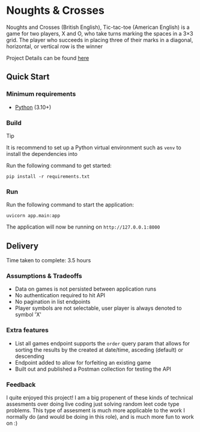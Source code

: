 # Noughts & Crosses

Noughts and Crosses (British English), Tic-tac-toe (American English) is a game for two players, X and O, who take turns marking the spaces in a 3×3 grid. The player who succeeds in placing three of their marks in a diagonal, horizontal, or vertical row is the winner

Project Details can be found [here](https://github.com/ethyca/python-takehome-2)

## Quick Start

### Minimum requirements

* [Python](https://www.python.org/downloads/) (3.10+)

### Build

> [!TIP]
> It is recommend to set up a Python virtual environment such as `venv` to install the dependencies into

Run the following command to get started:

```
pip install -r requirements.txt
```

### Run

Run the following command to start the application:

```
uvicorn app.main:app
```

The application will now be running on `http://127.0.0.1:8000`

## Delivery

Time taken to complete: 3.5 hours

### Assumptions & Tradeoffs

 - Data on games is not persisted between application runs
 - No authentication required to hit API
 - No pagination in list endpoints
 - Player symbols are not selectable, user player is always denoted to symbol 'X'

### Extra features

 - List all games endpoint supports the `order` query param that allows for sorting the results by the created at date/time, asceding (default) or descending
 - Endpoint added to allow for forfeiting an existing game
 - Built out and published a Postman collection for testing the API

### Feedback

I quite enjoyed this project! I am a big propenent of these kinds of technical assesments over doing live coding just solving random leet code type problems. This type of assesment is much more applicable to the work I normally do (and would be doing in this role), and is much more fun to work on :)
